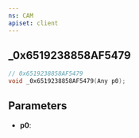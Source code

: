 ```yaml
---
ns: CAM
apiset: client
---
```

## _0x6519238858AF5479

```c
// 0x6519238858AF5479
void _0x6519238858AF5479(Any p0);
```


## Parameters
* **p0**:




